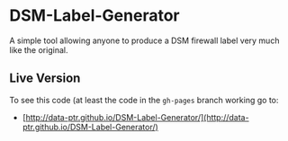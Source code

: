 # DSM-Label-Generator
A simple tool allowing anyone to produce a DSM firewall label very much like the original.

## Live Version
To see this code (at least the code in the `gh-pages` branch working go to:
* [http://data-ptr.github.io/DSM-Label-Generator/](http://data-ptr.github.io/DSM-Label-Generator/)
